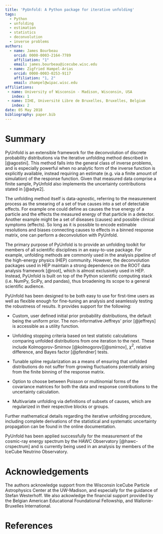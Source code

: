 ```yaml
---
title: 'PyUnfold: A Python package for iterative unfolding'
tags:
  - Python
  - unfolding
  - estimation
  - statistics
  - deconvolution
  - inverse problems
authors:
  - name: James Bourbeau
    orcid: 0000-0003-2164-7789
    affiliation: "1"
    email: james.bourbeau@icecube.wisc.edu
  - name: Zigfried Hampel-Arias
    orcid: 0000-0003-0253-9117
    affiliation: "1, 2"
    email: zhampel@wipac.wisc.edu
affiliations:
 - name: University of Wisconsin - Madison, Wisconsin, USA
   index: 1
 - name: IIHE, Université Libre de Bruxelles, Bruxelles, Belgium
   index: 2
date: 05 May 2018
bibliography: paper.bib
---
```


# Summary

PyUnfold is an extensible framework for the deconvolution of discrete probability 
distributions via the iterative unfolding method described in [@agostini]. 
This method falls into the general class of inverse problems, and is especially powerful 
when no analytic form of the inverse function is explicitly available, instead requiring
an estimate (e.g. via a finite amount of simulation) of the response function.
Given that measured data comprise a finite sample, PyUnfold also implements the uncertainty
contributions stated in [@adye2].


The unfolding method itself is data-agnostic, referring to the measurement process
as the smearing of a set of true causes into a set of detectable effects.
For example one could define as causes the true energy of a particle and the effects
the measured energy of that particle in a detector.
Another example might be a set of diseases (causes) and possible clinical symptoms (effects).
So long as it is possible to encode estimable resolutions and biases connecting causes to 
effects in a binned response matrix, one can perform a deconvolution with PyUnfold. 


The primary purpose of PyUnfold is to provide an unfolding toolkit for members of all 
scientific disciplines in an easy-to-use package.
For example, unfolding methods are commonly used in the analysis pipeline of the 
high-energy physics (HEP) community.
However, the deconvolution packages used in HEP maintain a strong dependence on the 
ROOT data analysis framework [@root], which is almost exclusively used in HEP.
Instead, PyUnfold is built on top of the Python scientific computing stack (i.e. NumPy,
SciPy, and pandas), thus broadening its scope to a general scientific audience.


PyUnfold has been designed to be both easy to use for first-time users as well as 
flexible enough for fine-tuning an analysis and seamlessly testing the robustness
of results. It provides support for the following:

- Custom, user defined initial prior probability distributions, the default being 
the uniform prior. The non-informative Jeffreys' prior [@jeffreys] is accessible 
as a utility function. 

- Unfolding stopping criteria based on test statistic calculations comparing unfolded
distributions from one iteration to the next. These include 
Kolmogorov-Smirnov [@kolmogorov][@smirnov], $\chi^2$, relative difference, 
and Bayes factor [@pfendner] tests.

- Tunable spline regularization as a means of ensuring that unfolded distributions do not 
suffer from growing fluctuations potentially arising from the finite binning of the
response matrix.

- Option to choose between Poisson or multinomial forms of the covariance matrices
for both the data and response contributions to the uncertainty calculation.

- Multivariate unfolding via definitions of subsets of causes, which are regularized 
in their respective blocks or groups.


Further mathematical details regarding the iterative unfolding procedure, including complete 
derivations of the statistical and systematic uncertainty propagation can be found in the 
online documentation.


PyUnfold has been applied successfully for the measurement of the cosmic-ray energy spectrum
by the HAWC Observatory [@hawc-crspectrum] and is currently being used in an analysis by 
members of the IceCube Neutrino Observatory.


# Acknowledgements

The authors acknowledge support from the Wisconsin IceCube Particle Astrophysics Center
at the UW-Madison, and especially for the guidance of Stefan Westerhoff.
We also ackowledge the financial support provided by the Belgian American Educational 
Foundational Fellowship, and Wallonie-Bruxelles International.

# References

